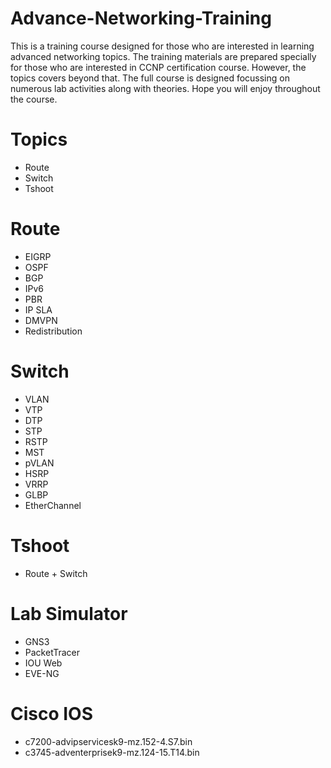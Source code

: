 # Advance-Networking-Training

This is a training course designed for those who are interested in learning advanced networking topics. The training materials are prepared specially for those who are interested in CCNP certification course. However, the topics covers beyond that. The full course is designed focussing on numerous lab activities along with theories. Hope you will enjoy throughout the course.

# Topics
  - Route
  - Switch
  - Tshoot

# Route
  - EIGRP
  - OSPF
  - BGP
  - IPv6
  - PBR
  - IP SLA
  - DMVPN
  - Redistribution
    
# Switch
  - VLAN
  - VTP
  - DTP
  - STP
  - RSTP
  - MST
  - pVLAN
  - HSRP
  - VRRP
  - GLBP
  - EtherChannel
  
# Tshoot
  - Route + Switch
    
# Lab Simulator
  - GNS3
  - PacketTracer
  - IOU Web
  - EVE-NG
  
# Cisco IOS
  - c7200-advipservicesk9-mz.152-4.S7.bin
  - c3745-adventerprisek9-mz.124-15.T14.bin
